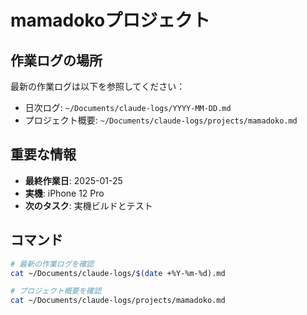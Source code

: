 # mamadokoプロジェクト

## 作業ログの場所
最新の作業ログは以下を参照してください：
- 日次ログ: `~/Documents/claude-logs/YYYY-MM-DD.md`
- プロジェクト概要: `~/Documents/claude-logs/projects/mamadoko.md`

## 重要な情報
- **最終作業日**: 2025-01-25
- **実機**: iPhone 12 Pro
- **次のタスク**: 実機ビルドとテスト

## コマンド
```bash
# 最新の作業ログを確認
cat ~/Documents/claude-logs/$(date +%Y-%m-%d).md

# プロジェクト概要を確認
cat ~/Documents/claude-logs/projects/mamadoko.md
```